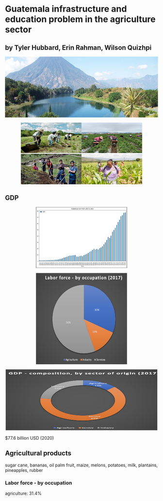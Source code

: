 
# Guatemala infrastructure and education problem in the agriculture sector

## by Tyler Hubbard, Erin Rahman, Wilson Quizhpi

<p align="center">
    <img width="800" height="200" src="images/guatemala.jpg">
         </p>
</head>
<body>
    <div>
        <p align="center">
<img width="200" height="100" src="images/farming.jpg"><img width="200" height="100" src="images/farmingmoun.png"><img width="200" height="100" src="images/womanfarming.jpg"><img width="200" height="100" src="images/womanspr.jpg">
        </p>
        


        
## GDP
  <p align="center">
<img width="300" height="200" src="images/GDP.png">
        </p>
        
 <p align="center">
<img width="300" height="300" src="images/laborForce.png">
        </p>
        
 <p align="center">
<img width="500" height="200" src="images/gdp_sector.png">
        </p>
$77.6 billion USD (2020)


         
## Agricultural products

sugar cane, bananas, oil palm fruit, maize, melons, potatoes, milk, plantains, pineapples, rubber

### Labor force - by occupation

agriculture: 31.4%